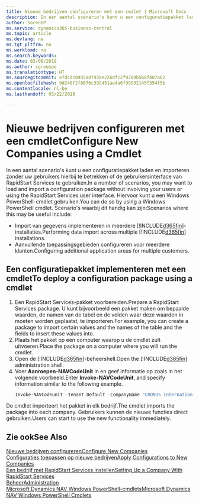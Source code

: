 ```yaml
---
title: Nieuwe bedrijven configureren met een cmdlet | Microsoft Docs
description: In een aantal scenario's kunt u een configuratiepakket laden en importeren zonder uw gebruikers hierbij te betrekken of de gebruikersinterface van RapidStart Services te gebruiken. Hiervoor kunt u een Windows PowerShell-cmdlet gebruiken.
author: SorenGP
ms.service: dynamics365-business-central
ms.topic: article
ms.devlang: na
ms.tgt_pltfrm: na
ms.workload: na
ms.search.keywords: 
ms.date: 03/06/2018
ms.author: sgroespe
ms.translationtype: HT
ms.sourcegitcommit: e7dcdc0935a8793ae226dfc2f9709b5b8f487a62
ms.openlocfilehash: 9d248f2f8676c392451ae4a6f99932145f354f5b
ms.contentlocale: nl-be
ms.lasthandoff: 03/22/2018

---
```

# <a name="configure-new-companies-using-a-cmdlet"></a><span data-ttu-id="093bf-104">Nieuwe bedrijven configureren met een cmdlet</span><span class="sxs-lookup"><span data-stu-id="093bf-104">Configure New Companies using a Cmdlet</span></span>
<span data-ttu-id="093bf-105">In een aantal scenario's kunt u een configuratiepakket laden en importeren zonder uw gebruikers hierbij te betrekken of de gebruikersinterface van RapidStart Services te gebruiken.</span><span class="sxs-lookup"><span data-stu-id="093bf-105">In a number of scenarios, you may want to load and import a configuration package without involving your users or using the RapidStart Services user interface.</span></span> <span data-ttu-id="093bf-106">Hiervoor kunt u een Windows PowerShell-cmdlet gebruiken.</span><span class="sxs-lookup"><span data-stu-id="093bf-106">You can do so by using a Windows PowerShell cmdlet.</span></span> <span data-ttu-id="093bf-107">Scenario's waarbij dit handig kan zijn:</span><span class="sxs-lookup"><span data-stu-id="093bf-107">Scenarios where this may be useful include:</span></span>  

- <span data-ttu-id="093bf-108">Import van gegevens implementeren in meerdere [!INCLUDE[d365fin](includes/d365fin_md.md)]-installaties.</span><span class="sxs-lookup"><span data-stu-id="093bf-108">Performing data import across multiple [!INCLUDE[d365fin](includes/d365fin_md.md)] installations.</span></span>
- <span data-ttu-id="093bf-109">Aanvullende toepassingsgebieden configureren voor meerdere klanten.</span><span class="sxs-lookup"><span data-stu-id="093bf-109">Configuring additional application areas for multiple customers.</span></span>  

## <a name="to-deploy-a-configuration-package-using-a-cmdlet"></a><span data-ttu-id="093bf-110">Een configuratiepakket implementeren met een cmdlet</span><span class="sxs-lookup"><span data-stu-id="093bf-110">To deploy a configuration package using a cmdlet</span></span>  

1. <span data-ttu-id="093bf-111">Een RapidStart Services-pakket voorbereiden.</span><span class="sxs-lookup"><span data-stu-id="093bf-111">Prepare a RapidStart Services package.</span></span> <span data-ttu-id="093bf-112">U kunt bijvoorbeeld een pakket maken om bepaalde waarden, de namen van de tabel en de velden waar deze waarden in moeten worden geplaatst, te importeren.</span><span class="sxs-lookup"><span data-stu-id="093bf-112">For example, you can create a package to import certain values and the names of the table and the fields to insert these values into.</span></span>  
2. <span data-ttu-id="093bf-113">Plaats het pakket op een computer waarop u de cmdlet zult uitvoeren.</span><span class="sxs-lookup"><span data-stu-id="093bf-113">Place the package on a computer where you will run the cmdlet.</span></span>  
3. <span data-ttu-id="093bf-114">Open de [!INCLUDE[d365fin](includes/d365fin_md.md)]-beheershell.</span><span class="sxs-lookup"><span data-stu-id="093bf-114">Open the [!INCLUDE[d365fin](includes/d365fin_md.md)] administration shell.</span></span>  
4. <span data-ttu-id="093bf-115">Voer **Aanroepen-NAVCodeUnit** in en geef informatie op zoals in het volgende voorbeeld.</span><span class="sxs-lookup"><span data-stu-id="093bf-115">Enter **Invoke-NAVCodeUnit**, and specify information similar to the following example.</span></span>  
    ```powershell  
    Invoke-NAVCodeunit -Tenant Default -CompanyName "CRONUS International Ltd." -CodeunitId 8620 -MethodName ImportRapidStartPackage -Argument "C:TEMPRS_CONFIG.rapidstart" -ServerInstance DynamicsNAV71  

    ```
<span data-ttu-id="093bf-116">De cmdlet importeert het pakket in elk bedrijf.</span><span class="sxs-lookup"><span data-stu-id="093bf-116">The cmdlet imports the package into each company.</span></span> <span data-ttu-id="093bf-117">Gebruikers kunnen de nieuwe functies direct gebruiken.</span><span class="sxs-lookup"><span data-stu-id="093bf-117">Users can start to use the new functionality immediately.</span></span>  

## <a name="see-also"></a><span data-ttu-id="093bf-118">Zie ook</span><span class="sxs-lookup"><span data-stu-id="093bf-118">See Also</span></span>  
[<span data-ttu-id="093bf-119">Nieuwe bedrijven configureren</span><span class="sxs-lookup"><span data-stu-id="093bf-119">Configure New Companies</span></span>](admin-how-to-configure-new-companies.md)  
[<span data-ttu-id="093bf-120">Configuraties toepassen op nieuwe bedrijven</span><span class="sxs-lookup"><span data-stu-id="093bf-120">Apply Configurations to New Companies</span></span>](admin-apply-configuration-to-new-companies.md)  
[<span data-ttu-id="093bf-121">Een bedrijf met RapidStart Services instellen</span><span class="sxs-lookup"><span data-stu-id="093bf-121">Setting Up a Company With RapidStart Services</span></span>](admin-set-up-a-company-with-rapidstart.md)  
[<span data-ttu-id="093bf-122">Beheer</span><span class="sxs-lookup"><span data-stu-id="093bf-122">Administration</span></span>](admin-setup-and-administration.md)  
[<span data-ttu-id="093bf-123">Microsoft Dynamics NAV Windows PowerShell-cmdlets</span><span class="sxs-lookup"><span data-stu-id="093bf-123">Microsoft Dynamics NAV Windows PowerShell Cmdlets</span></span>](/dynamics-nav/microsoft-dynamics-nav-windows-powershell-cmdlets)

